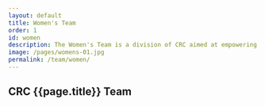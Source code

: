 ```yaml
---
layout: default
title: Women's Team
order: 1
id: women
description: The Women's Team is a division of CRC aimed at empowering women to participate, achieve goals, and be supported in a team environment. Racing is not required, and there are group rides for all disciplines, including beginner-focused rides and clinics. The Women's Team strives to be inclusive, accessible, and advocates for women's needs in the sport. The team is community-facing, and members are asked to take an active role in serving as an ambassador on the team.
image: /pages/womens-01.jpg
permalink: /team/women/
---
```


## CRC {{page.title}} Team

